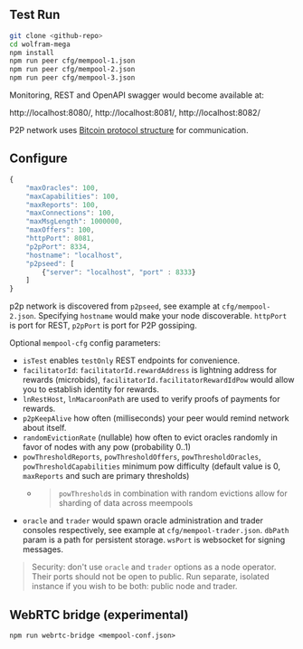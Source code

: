 
## Test Run

```bash
git clone <github-repo>
cd wolfram-mega
npm install
npm run peer cfg/mempool-1.json 
npm run peer cfg/mempool-2.json 
npm run peer cfg/mempool-3.json 
```
Monitoring, REST and OpenAPI swagger would become available at:

http://localhost:8080/, http://localhost:8081/, http://localhost:8082/

P2P network uses [Bitcoin protocol structure](https://en.bitcoin.it/wiki/Protocol_specification#Message_structure) for communication.

## Configure

```js
{
    "maxOracles": 100,
    "maxCapabilities": 100,
    "maxReports": 100,
    "maxConnections": 100,
    "maxMsgLength": 1000000,
    "maxOffers": 100,
    "httpPort": 8081,
    "p2pPort": 8334,
    "hostname": "localhost",
    "p2pseed": [
        {"server": "localhost", "port" : 8333}
    ]
}
```

p2p network is discovered from `p2pseed`, see example at `cfg/mempool-2.json`. Specifying `hostname` would make your node discoverable. `httpPort` is port for REST, `p2pPort` is port for P2P gossiping.

Optional `mempool-cfg` config parameters:
- `isTest` enables `testOnly` REST endpoints for convenience. 
- `facilitatorId`: `facilitatorId.rewardAddress` is lightning address for rewards (microbids),  `facilitatorId.facilitatorRewardIdPow` would allow you to establish identity for rewards.
- `lnRestHost`, `lnMacaroonPath` are used to verify proofs of payments for rewards.
- `p2pKeepAlive` how often (milliseconds) your peer would remind network about itself.
- `randomEvictionRate` (nullable) how often to evict oracles randomly in favor of nodes with any pow (probability 0..1)
- `powThresholdReports`, `powThresholdOffers`, `powThresholdOracles`, `powThresholdCapabilities` minimum pow difficulty (default value is  0, `maxReports` and such are primary thresholds)
    - > `powThreshold`s in combination with random evictions allow for sharding of data across meempools
- `oracle` and `trader` would spawn oracle administration and trader consoles respectively, see example at `cfg/mempool-trader.json`. `dbPath` param is a path for persistent storage. `wsPort` is websocket for signing messages. 

> Security: don't use `oracle` and `trader` options as a node operator. Their ports should not be open to public. Run separate, isolated instance if you wish to be both: public node and trader.

## WebRTC bridge (experimental)
```
npm run webrtc-bridge <mempool-conf.json>
```